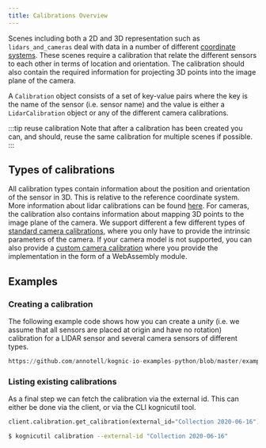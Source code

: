 ```yaml
---
title: Calibrations Overview
---
```


Scenes including both a 2D and 3D representation such as `lidars_and_cameras` deal with data in a number of different 
[coordinate systems](../coordinate_systems.md). These scenes require a calibration that relate the different sensors to
each other in terms of location and orientation. The calibration should also contain the required information for 
projecting 3D points into the image plane of the camera.

A `Calibration` object consists of a set of key-value pairs where the key is the name of the sensor (i.e. sensor name) 
and the value is either a `LidarCalibration` object or any of the different camera calibrations.

:::tip reuse calibration
Note that after a calibration has been created you can, and should, reuse the same calibration for multiple scenes if possible.
:::

## Types of calibrations

All calibration types contain information about the position and orientation of the sensor in 3D. This is relative to
the reference coordinate system. More information about lidar calibrations can be found [here](lidars.md). For cameras, the calibration also contains information about mapping 3D points to the
image plane of the camera. We support different a few different types of [standard camera calibrations](cameras-standard.md), where you only
have to provide the intrinsic parameters of the camera. If your camera model is not supported, you can also provide
a [custom camera calibration](cameras-custom.md) where you provide the implementation in the form of a WebAssembly module.

## Examples

### Creating a calibration

The following example code shows how you can create a *unity* (i.e. we assume that all sensors are placed at origin and have no rotation)
calibration for a LIDAR sensor and several camera sensors of different types.

```python reference
https://github.com/annotell/kognic-io-examples-python/blob/master/examples/calibration/calibration.py
```

### Listing existing calibrations

As a final step we can fetch the calibration via the external id. This can either be done via the client, or via the CLI 
kognicutil tool.

```python
client.calibration.get_calibration(external_id="Collection 2020-06-16")
```

```bash
$ kognicutil calibration --external-id "Collection 2020-06-16"
```